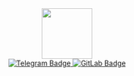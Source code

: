 <div id="header" align="center">
  <img src="https://media1.giphy.com/media/v1.Y2lkPTc5MGI3NjExMWJxczRtMnE1am92NjJ3Mjl6ODBvYTFpdW9rbXdscDJzaXQxdG9pYyZlcD12MV9pbnRlcm5hbF9naWZfYnlfaWQmY3Q9Zw/vzO0Vc8b2VBLi/giphy.gif" width="100"/>
</div>
<div id="badges" align="center">
  <a href="https://t.me/Ivsoffy">
    <img src="https://img.shields.io/badge/Telegram-blue?style=for-the-badge&logo=telegram&logoColor=white" alt="Telegram Badge"/>
  </a>
  <a href="https://gitlab.com/Ivsoffy">
    <img src="https://img.shields.io/badge/GitLab-blue?style=for-the-badge&logo=gitlab&logoColor=white" alt="GitLab Badge"/>
  </a>
</div>
<img src="https://komarev.com/ghpvc/?username=Ivsoffy&style=flat-square&color=blue" alt=""/>
